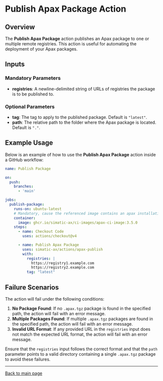 # Publish Apax Package Action

## Overview

The **Publish Apax Package** action publishes an Apax package to one or multiple remote registries. This action is useful for automating the deployment of your Apax packages.

## Inputs

### Mandatory Parameters

- **registries**: A newline-delimited string of URLs of registries the package is to be published to.

### Optional Parameters

- **tag**: The tag to apply to the published package. Default is `"latest"`.
- **path**: The relative path to the folder where the Apax package is located. Default is `"."`.

## Example Usage

Below is an example of how to use the **Publish Apax Package** action inside a GitHub workflow:

```yaml
name: Publish Package

on:
  push:
    branches:
      - 'main'

jobs:
  publish-package:
    runs-on: ubuntu-latest
    # Mandatory, cause the referenced image contains an apax installation
    container:
      image: ghcr.io/simatic-ax/ci-images/apax-ci-image:3.5.0
    steps:
      - name: Checkout Code
        uses: actions/checkout@v4

      - name: Publish Apax Package
        uses: simatic-ax/actions/apax-publish 
        with:
          registries: |
            https://registry1.example.com
            https://registry2.example.com
          tag: "latest"
```
## Failure Scenarios

The action will fail under the following conditions:

1. **No Package Found**: If no `.apax.tgz` package is found in the specified path, the action will fail with an error message.
2. **Multiple Packages Found**: If multiple `.apax.tgz` packages are found in the specified path, the action will fail with an error message.
3. **Invalid URL Format**: If any provided URL in the `registries` input does not match the expected URL format, the action will fail with an error message.

Ensure that the `registries` input follows the correct format and that the `path` parameter points to a valid directory containing a single `.apax.tgz` package to avoid these failures.

---
[Back to main page](../README.md)